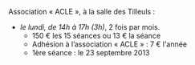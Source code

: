 
Association « ACLE », à la salle des Tilleuls :

* _le lundi, de 14h à 17h (3h)_, 2 fois par mois.
	- 150 € les 15 séances ou 13 € la séance
	- Adhésion à l’association « ACLE » : 7 € l'année
	- 1ère séance : le 23 septembre 2013
